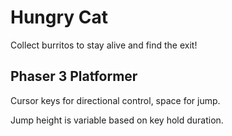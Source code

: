 # Hungry Cat

Collect burritos to stay alive and find the exit!

## Phaser 3 Platformer

Cursor keys for directional control, space for jump.

Jump height is variable based on key hold duration.
